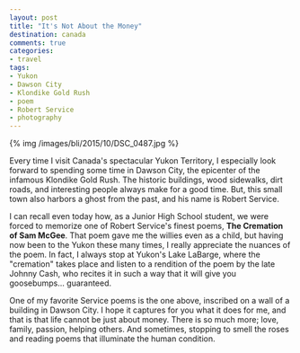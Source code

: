 ```yaml
---
layout: post
title: "It's Not About the Money"
destination: canada
comments: true
categories:
- travel
tags:
- Yukon
- Dawson City
- Klondike Gold Rush
- poem
- Robert Service
- photography
---
```


{% img /images/bli/2015/10/DSC_0487.jpg %}

Every time I visit Canada's spectacular Yukon Territory, I especially look forward to spending some time in Dawson City, the epicenter of the infamous Klondike Gold Rush. The historic buildings, wood sidewalks, dirt roads, and interesting people always make for a good time. But, this small town also harbors a ghost from the past, and his name is Robert Service.

<!--more-->

I can recall even today how, as a Junior High School student, we were forced to memorize one of Robert Service's finest poems, **The Cremation of Sam McGee**. That poem gave me the willies even as a child, but having now been to the Yukon these many times, I really appreciate the nuances of the poem. In fact, I always stop at Yukon's Lake LaBarge, where the "cremation" takes place and listen to a rendition of the poem by the late Johnny Cash, who recites it in such a way that it will give you goosebumps... guaranteed. 

One of my favorite Service poems is the one above, inscribed on a wall of a building in Dawson City. I hope it captures for you what it does for me, and that is that life cannot be just about money. There is so much more; love, family, passion, helping others. And sometimes, stopping to smell the roses and reading poems that illuminate the human condition. 